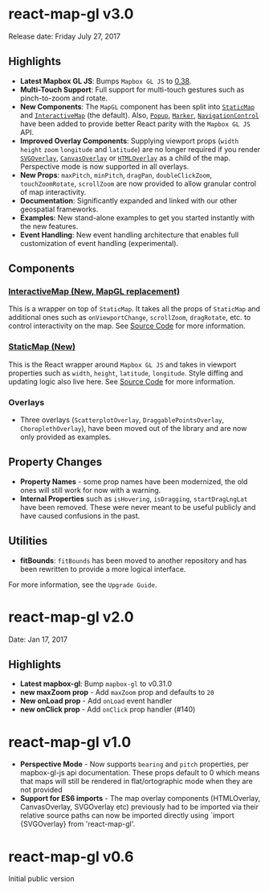 # react-map-gl v3.0

Release date: Friday July 27, 2017

## Highlights

- **Latest Mapbox GL JS**: Bumps `Mapbox GL JS` to [0.38](https://github.com/mapbox/mapbox-gl-js/releases).
- **Multi-Touch Support**: Full support for multi-touch gestures such as pinch-to-zoom and rotate.
- **New Components**: The `MapGL` component has been split into [`StaticMap`](/#/Documentation/api-reference/static-map) and [`InteractiveMap`](/#/Documentation/api-reference/interactive-map) (the default). Also, [`Popup`](/#/Documentation/api-reference/popup), [`Marker`](/#/Documentation/api-reference/marker), [`NavigationControl`](/#/Documentation/api-reference/navigation-control) have been added to provide better React parity with the `Mapbox GL JS` API.
- **Improved Overlay Components**: Supplying viewport props (`width` `height` `zoom` `longitude` and `latitude`) are no longer required if you render [`SVGOverlay`](/#/Documentation/api-reference/svg-overlay), [`CanvasOverlay`](/#/Documentation/api-reference/canvas-overlay) or [`HTMLOverlay`](/#/Documentation/api-reference/html-overlay) as a child of the map. Perspective mode is now supported in all overlays.
- **New Props**: `maxPitch`, `minPitch`, `dragPan`, `doubleClickZoom`, `touchZoomRotate`,
`scrollZoom` are now provided to allow granular control of map interactivity.
- **Documentation**: Significantly expanded and linked with our other geospatial frameworks.
- **Examples**: New stand-alone examples to get you started instantly with the new features.
- **Event Handling**: New event handling architecture that enables full customization of event handling (experimental).

## Components

### [InteractiveMap (New, MapGL replacement)](/#/Documentation/api-reference/interactive-map)

This is a wrapper on top of `StaticMap`. It takes all the props of `StaticMap` and additional ones such as `onViewportChange`, `scrollZoom`, `dragRotate`, etc. to control interactivity on the map. See [Source Code](https://github.com/uber/react-map-gl/blob/master/src/components/interactive-map.js) for more information.

### [StaticMap (New)](/#/Documentation/api-reference/static-map)

This is the React wrapper around `Mapbox GL JS` and takes in viewport properties such as `width`, `height`, `latitude`, `longitude`. Style diffing and updating logic also live here. See [Source Code](https://github.com/uber/react-map-gl/blob/master/src/components/static-map.js) for more information.

### Overlays

* Three overlays (`ScatterplotOverlay`, `DraggablePointsOverlay`, `ChoroplethOverlay`), have been moved out of the library and are now only provided as examples.

## Property Changes

- **Property Names** - some prop names have been modernized, the old ones will still work for now with a warning.
- **Internal Properties** such as `isHovering`, `isDragging`, `startDragLngLat` have been removed.
These were never meant to be useful publicly and have caused confusions in the past.

## Utilities

* **fitBounds**: `fitBounds` has been moved to another repository and has been rewritten to provide a more logical interface.

For more information, see the `Upgrade Guide`.


# react-map-gl v2.0

Date: Jan 17, 2017

## Highlights
- **Latest mapbox-gl**: Bump `mapbox-gl` to v0.31.0
- **new maxZoom prop** - Add `maxZoom` prop and defaults to `20`
- **New onLoad prop** - Add `onLoad` event handler
- **new onClick prop** - Add `onClick` prop handler (#140)


# react-map-gl v1.0

* **Perspective Mode** - Now supports `bearing` and `pitch` properties, per mapbox-gl-js api documentation. These props default to 0 which means that maps will still be rendered in flat/ortographic mode when they are not provided
* **Support for ES6 imports** - The map overlay components (HTMLOverlay, CanvasOverlay, SVGOverlay etc) previously had to be imported via their relative source paths can now be imported directly using `import {SVGOverlay} from 'react-map-gl'.


# react-map-gl v0.6

Initial public version
